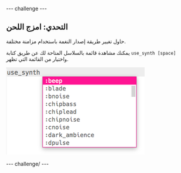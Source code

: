 \--- challenge \---

## التحدي: امزج اللحن

حاول تغيير طريقة إصدار النغمة باستخدام مزامنة مختلفة.

يمكنك مشاهدة قائمة بالسلاسل المتاحة لك عن طريق كتابة `use_synth [space]` واختيار من القائمة التي تظهر.

![اختيار المزامنة](images/use_synth.png)

\--- challenge/ \---